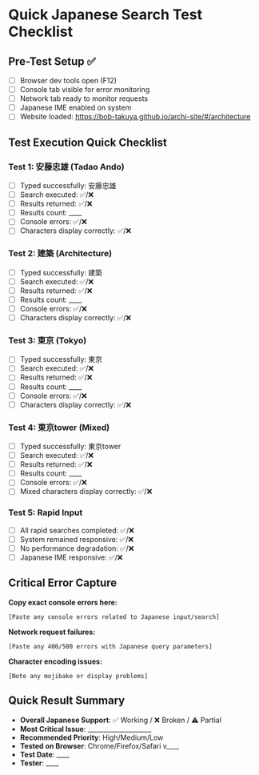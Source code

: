 # Quick Japanese Search Test Checklist

## Pre-Test Setup ✅
- [ ] Browser dev tools open (F12)
- [ ] Console tab visible for error monitoring
- [ ] Network tab ready to monitor requests
- [ ] Japanese IME enabled on system
- [ ] Website loaded: https://bob-takuya.github.io/archi-site/#/architecture

## Test Execution Quick Checklist

### Test 1: 安藤忠雄 (Tadao Ando)
- [ ] Typed successfully: 安藤忠雄
- [ ] Search executed: ✅/❌
- [ ] Results returned: ✅/❌
- [ ] Results count: ____
- [ ] Console errors: ✅/❌
- [ ] Characters display correctly: ✅/❌

### Test 2: 建築 (Architecture)
- [ ] Typed successfully: 建築
- [ ] Search executed: ✅/❌
- [ ] Results returned: ✅/❌
- [ ] Results count: ____
- [ ] Console errors: ✅/❌
- [ ] Characters display correctly: ✅/❌

### Test 3: 東京 (Tokyo)
- [ ] Typed successfully: 東京
- [ ] Search executed: ✅/❌
- [ ] Results returned: ✅/❌
- [ ] Results count: ____
- [ ] Console errors: ✅/❌
- [ ] Characters display correctly: ✅/❌

### Test 4: 東京tower (Mixed)
- [ ] Typed successfully: 東京tower
- [ ] Search executed: ✅/❌
- [ ] Results returned: ✅/❌
- [ ] Results count: ____
- [ ] Console errors: ✅/❌
- [ ] Mixed characters display correctly: ✅/❌

### Test 5: Rapid Input
- [ ] All rapid searches completed: ✅/❌
- [ ] System remained responsive: ✅/❌
- [ ] No performance degradation: ✅/❌
- [ ] Japanese IME responsive: ✅/❌

## Critical Error Capture
**Copy exact console errors here:**
```
[Paste any console errors related to Japanese input/search]
```

**Network request failures:**
```
[Paste any 400/500 errors with Japanese query parameters]
```

**Character encoding issues:**
```
[Note any mojibake or display problems]
```

## Quick Result Summary
- **Overall Japanese Support**: ✅ Working / ❌ Broken / ⚠️ Partial
- **Most Critical Issue**: ____________________
- **Recommended Priority**: High/Medium/Low
- **Tested on Browser**: Chrome/Firefox/Safari v____
- **Test Date**: ____
- **Tester**: ____